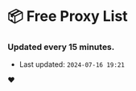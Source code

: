 # :package: Free Proxy List
### Updated every 15 minutes.

- Last updated: `2024-07-16 19:21`

:heart:

